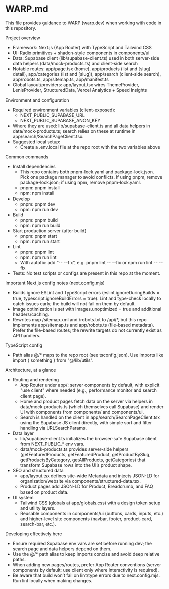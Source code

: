 # WARP.md

This file provides guidance to WARP (warp.dev) when working with code in this repository.

Project overview
- Framework: Next.js (App Router) with TypeScript and Tailwind CSS
- UI: Radix primitives + shadcn-style components in components/ui
- Data: Supabase client (lib/supabase-client.ts) used in both server-side data helpers (data/mock-products.ts) and client-side search
- Notable routes: app/page.tsx (home), app/products (list and [slug] detail), app/categories (list and [slug]), app/search (client-side search), app/robots.ts, app/sitemap.ts, app/manifest.ts
- Global layout/providers: app/layout.tsx wires ThemeProvider, LenisProvider, StructuredData, Vercel Analytics + Speed Insights

Environment and configuration
- Required environment variables (client-exposed):
  - NEXT_PUBLIC_SUPABASE_URL
  - NEXT_PUBLIC_SUPABASE_ANON_KEY
- Where they are used: lib/supabase-client.ts and all data helpers in data/mock-products.ts; search relies on these at runtime in app/search/SearchPageClient.tsx.
- Suggested local setup:
  - Create a .env.local file at the repo root with the two variables above

Common commands
- Install dependencies
  - This repo contains both pnpm-lock.yaml and package-lock.json. Pick one package manager to avoid conflicts. If using pnpm, remove package-lock.json; if using npm, remove pnpm-lock.yaml.
  - pnpm: pnpm install
  - npm: npm install
- Develop
  - pnpm: pnpm dev
  - npm: npm run dev
- Build
  - pnpm: pnpm build
  - npm: npm run build
- Start production server (after build)
  - pnpm: pnpm start
  - npm: npm run start
- Lint
  - pnpm: pnpm lint
  - npm: npm run lint
  - With autofix: add “-- --fix”, e.g. pnpm lint -- --fix or npm run lint -- --fix
- Tests: No test scripts or configs are present in this repo at the moment.

Important Next.js config notes (next.config.mjs)
- Builds ignore ESLint and TypeScript errors (eslint.ignoreDuringBuilds = true, typescript.ignoreBuildErrors = true). Lint and type-check locally to catch issues early; the build will not fail on them by default.
- Image optimization is set with images.unoptimized = true and additional headers/caching.
- Rewrites map /sitemap.xml and /robots.txt to /api/*, but this repo implements app/sitemap.ts and app/robots.ts (file-based metadata). Prefer the file-based routes; the rewrite targets do not currently exist as API handlers.

TypeScript config
- Path alias @/* maps to the repo root (see tsconfig.json). Use imports like import { something } from "@/lib/utils".

Architecture, at a glance
- Routing and rendering
  - App Router under app/: server components by default, with explicit "use client" where needed (e.g., performance monitor and search client page).
  - Home and product pages fetch data on the server via helpers in data/mock-products.ts (which themselves call Supabase) and render UI with components from components/ and components/ui.
  - Search is handled on the client in app/search/SearchPageClient.tsx using the Supabase JS client directly, with simple sort and filter handling via URLSearchParams.
- Data layer
  - lib/supabase-client.ts initializes the browser-safe Supabase client from NEXT_PUBLIC_* env vars.
  - data/mock-products.ts provides server-side helpers (getFeaturedProducts, getFeaturedProduct, getProductBySlug, getProductsByCategory, getAllProducts, getCategories) that transform Supabase rows into the UI’s product shape.
- SEO and structured data
  - app/layout.tsx defines site-wide Metadata and injects JSON-LD for organization/website via components/structured-data.tsx.
  - Product pages add JSON-LD for Product, Breadcrumb, and FAQ based on product data.
- UI system
  - Tailwind CSS (globals at app/globals.css) with a design token setup and utility layers.
  - Reusable components in components/ui (buttons, cards, inputs, etc.) and higher-level site components (navbar, footer, product-card, search-bar, etc.).

Developing effectively here
- Ensure required Supabase env vars are set before running dev; the search page and data helpers depend on them.
- Use the @/* path alias to keep imports concise and avoid deep relative paths.
- When adding new pages/routes, prefer App Router conventions (server components by default; use client only where interactivity is required).
- Be aware that build won’t fail on lint/type errors due to next.config.mjs. Run lint locally when making changes.
